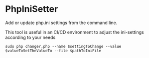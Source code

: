 # PhpIniSetter
Add or update php.ini settings from the command line.

This tool is useful in an CI/CD environment to adjust the ini-settings according to your needs

```
sudo php changer.php --name $settingToChange --value $valueToSetTheValueTo --file $pathToIniFile
```
